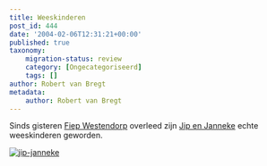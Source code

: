 ```yaml
---
title: Weeskinderen
post_id: 444
date: '2004-02-06T12:31:21+00:00'
published: true
taxonomy:
    migration-status: review
    category: [Ongecategoriseerd]
    tags: []
author: Robert van Bregt
metadata:
    author: Robert van Bregt
---
```

Sinds gisteren [Fiep Westendorp](http://www.fiepwestendorp.nl/) overleed zijn [Jip en Janneke](http://www.jipenjanneke.nl/) echte weeskinderen geworden.

[![jip-janneke](/wp-content/uploads/2009/08/jip-janneke.jpg "jip-janneke")](/wp-content/uploads/2009/08/jip-janneke.jpg)